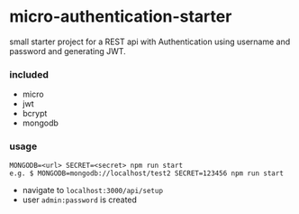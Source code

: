 # micro-authentication-starter

small starter project for a REST api with Authentication using username and password
and generating JWT.

### included

* micro
* jwt
* bcrypt
* mongodb

### usage

```
MONGODB=<url> SECRET=<secret> npm run start
e.g. $ MONGODB=mongodb://localhost/test2 SECRET=123456 npm run start
```

* navigate to `localhost:3000/api/setup`
* user `admin:password` is created
